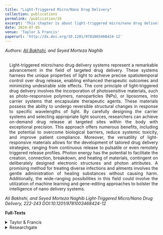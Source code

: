 ```yaml
---
title: "Light-Triggered Micro/Nano Drug Delivery"
collection: publications
permalink: /publication/16
excerpt: 'This chapter is about light-triggered micro/nano drug delivery.'
date: 2024-07-05
venue: 'Taylor & Francis'
paperurl: 'http://dx.doi.org/10.1201/9781003468424-12'
---
```

<address class="author">Authors: <a rel="author" href="https://bakhshiali.github.io">Ali Bakhshi</a>, and Seyed Morteza Naghib
</address><br>

<p align="justify" style="padding-left: 1em">
Light-triggered micro/nano drug delivery systems represent a remarkable advancement in the field of targeted drug delivery. 
  These systems harness the unique properties of light to achieve precise spatiotemporal control over drug release, enabling 
  enhanced therapeutic outcomes and minimizing undesirable side effects. The core principle of light-triggered drug delivery 
  involves the incorporation of photosensitive materials, such as photo-responsive polymers, nanoparticles (NPs), or liposomes, 
  into carrier systems that encapsulate therapeutic agents. These materials possess the ability to undergo reversible structural 
  changes in response to specific wavelengths of light. By carefully designing the carrier systems and selecting appropriate 
  light sources, researchers can achieve on-demand drug release at targeted sites within the body with exceptional precision. 
  This approach offers numerous benefits, including the potential to overcome biological barriers, reduce systemic toxicity, 
  and improve patient compliance. Moreover, the versatility of light-responsive materials allows for the development of 
  tailored drug delivery strategies, ranging from continuous release to pulsatile or even remotely triggered release profiles. 
  Photon energy has the potential to facilitate the creation, connection, breakdown, and heating of materials, contingent on 
  deliberately designed electronic structures and photon attributes. A promising method for treating diverse infections and 
  ailments involves the gentle administration of healing substances without causing harm. Additionally, the wide-ranging 
  possibilities in this field could involve the utilization of machine learning and gene-editing approaches to bolster the 
  intelligence of nano delivery systems.
</p>
<cite> Ali Bakhshi, and Seyed Morteza Naghib
Light-Triggered Micro/Nano Drug Delivery, 222-243
DOI:10.1201/9781003468424-12
</cite>

<b>Full-Texts</b>
<details>
<summary>Taylor & Francis</summary>
  <a href="http://dx.doi.org/10.1201/9781003468424-12"> http://dx.doi.org/10.1201/9781003468424-12 </a>
</details>
<details>
<summary>Researchgate</summary>
  <a href="https://www.researchgate.net/publication/382035435_Light-Triggered_MicroNano_Drug_Delivery"> https://www.researchgate.net/publication/382035435_Light-Triggered_MicroNano_Drug_Delivery </a>
</details>
